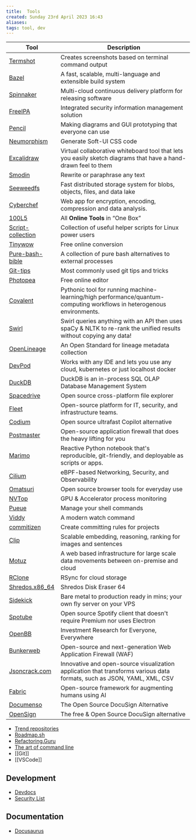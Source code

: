 ```yaml
---
title:  Tools
created: Sunday 23rd April 2023 16:43
aliases: 
tags: tool, dev
---
```


| Tool                                                              | Description                                                                                                             |
| ----------------------------------------------------------------- | ----------------------------------------------------------------------------------------------------------------------- |
| [Termshot](https://github.com/homeport/termshot)                  | Creates screenshots based on terminal command output                                                                    |
| [Bazel](https://bazel.build/)                                     | A fast, scalable, multi-language and extensible build system                                                            |
| [Spinnaker](https://spinnaker.io/)                                | Multi-cloud continuous delivery platform for releasing software                                                         |
| [FreeIPA](https://www.freeipa.org/page/Main_Page)                 | Integrated security information management solution                                                                     |
| [Pencil](https://github.com/evolus/pencil)                        | Making diagrams and GUI prototyping that everyone can use                                                               |
| [Neumorphism](https://neumorphism.io/#e0e0e0)                     | Generate Soft-UI CSS code                                                                                               |
| [Excalidraw](https://excalidraw.com/)                             | Virtual collaborative whiteboard tool that lets you easily sketch diagrams that have a hand-drawn feel to them          |
| [Smodin](https://smodin.io/free-english-rewriter-and-spinner)     | Rewrite or paraphrase any text                                                                                          |
| [Seeweedfs](https://github.com/seaweedfs/seaweedfs)               | Fast distributed storage system for blobs, objects, files, and data lake                                                |
| [Cyberchef](https://cyberchef.org/)                               | Web app for encryption, encoding, compression and data analysis.                                                        |
| [100L5](https://10015.io/)                                        | All **Online Tools** in “One Box”                                                                                       |
| [Script-collection](https://github.com/neteler/script_collection) | Collection of useful helper scripts for Linux power users                                                               |
| [Tinywow](https://tinywow.com/)                                   | Free online conversion                                                                                                  |
| [Pure-bash-bible](https://github.com/dylanaraps/pure-bash-bible)  | A collection of pure bash alternatives to external processes                                                            |
| [Git-tips](https://github.com/git-tips/tips)                      | Most commonly used git tips and tricks                                                                                  |
| [Photopea](https://www.photopea.com/)                             | Free online editor                                                                                                      |
| [Covalent](https://github.com/AgnostiqHQ/covalent)                | Pythonic tool for running machine-learning/high performance/quantum-computing workflows in heterogenous environments.   |
| [Swirl](https://github.com/swirlai/swirl-search)                  | Swirl queries anything with an API then uses spaCy & NLTK to re-rank the unified results without copying any data!      |
| [OpenLineage](https://github.com/OpenLineage/OpenLineage)         | An Open Standard for lineage metadata collection                                                                        |
| [DevPod](https://github.com/loft-sh/devpod)                       | Works with any IDE and lets you use any cloud, kubernetes or just localhost docker                                      |
| [DuckDB](https://github.com/duckdb/duckdb)                        | DuckDB is an in-process SQL OLAP Database Management System                                                             |
| [Spacedrive](https://github.com/spacedriveapp/spacedrive)         | Open source cross-platform file explorer                                                                                |
| [Fleet](https://github.com/fleetdm/fleet)                         | Open-source platform for IT, security, and infrastructure teams.                                                        |
| [Codium](https://codeium.com/)                                    | Open source ultrafast Copilot alternative                                                                               |
| [Postmaster](https://github.com/Safing/portmaster)                | Open-source application firewall that does the heavy lifting for you                                                    |
| [Marimo](https://github.com/marimo-team/marimo)                   | Reactive Python notebook that's reproducible, git-friendly, and deployable as scripts or apps.                          |
| [Cilium](https://github.com/cilium/cilium)                        | eBPF-based Networking, Security, and Observability                                                                      |
| [Omatsuri](https://omatsuri.app/)                                 | Open source browser tools for everyday use                                                                              |
| [NVTop](https://github.com/Syllo/nvtop)                           | GPU & Accelerator process monitoring                                                                                    |
| [Pueue](https://github.com/Nukesor/pueue)                         | Manage your shell commands                                                                                              |
| [Viddy](https://github.com/sachaos/viddy)                         | A modern watch command                                                                                                  |
| [commitizen](https://github.com/commitizen-tools/commitizen)      | Create committing rules for projects                                                                                    |
| [Clip](https://github.com/jina-ai/clip-as-service)                | Scalable embedding, reasoning, ranking for images and sentences                                                         |
| [Motuz](https://github.com/FredHutch/motuz)                       | A web based infrastructure for large scale data movements between on-premise and cloud                                  |
| [RClone](https://github.com/rclone/rclone)                        | RSync for cloud storage                                                                                                 |
| [Shredos.x86_64](https://github.com/PartialVolume/shredos.x86_64) | Shredos Disk Eraser 64                                                                                                  |
| [Sidekick](https://github.com/MightyMoud/sidekick)                | Bare metal to production ready in mins; your own fly server on your VPS                                                 |
| [Spotube](https://github.com/KRTirtho/spotube)                    | Open source Spotify client that doesn't require Premium nor uses Electron                                               |
| [OpenBB](https://github.com/OpenBB-finance/OpenBB)                | Investment Research for Everyone, Everywhere                                                                            |
| [Bunkerweb](https://github.com/bunkerity/bunkerweb)               | Open-source and next-generation Web Application Firewall (WAF)                                                          |
| [Jsoncrack.com](https://github.com/AykutSarac/jsoncrack.com)      | Innovative and open-source visualization application that transforms various data formats, such as JSON, YAML, XML, CSV |
| [Fabric](https://github.com/danielmiessler/fabric)                | Open-source framework for augmenting humans using AI                                                                    |
| [Documenso](https://github.com/documenso/documenso)               | The Open Source DocuSign Alternative                                                                                    |
| [OpenSign](https://github.com/OpenSignLabs/OpenSign)              | The free & Open Source DocuSign alternative                                                                             |

- [Trend repositories](https://trendshift.io/)
- [Roadmap.sh](https://github.com/kamranahmedse/developer-roadmap)
- [Refactoring.Guru](https://refactoring.guru/)
- [The art of command line](https://github.com/jlevy/the-art-of-command-line)
- [[Git]]
- [[VSCode]]
## Development

- [Devdocs](https://devdocs.io/)
- [Security List](https://security-list.js.org/#/)
## Documentation

- [Docusaurus](https://docusaurus.io/)